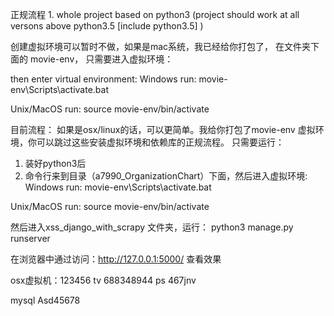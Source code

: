 正规流程
1. 
whole project based on python3
(project should work at all versons above python3.5 [include python3.5] )


创建虚拟环境可以暂时不做，如果是mac系统，我已经给你打包了，
在文件夹下面的 movie-env， 只需要进入虚拟环境：
<!-- 

create virtual environment:
python3 -m venv  movie-env
 -->

then enter virtual environment:
Windows run:
movie-env\Scripts\activate.bat

Unix/MacOS run:
source movie-env/bin/activate


<!-- 2. 
pip3 install -r requirements.txt -i http://pypi.douban.com/simple/ -->



目前流程：
如果是osx/linux的话，可以更简单。我给你打包了movie-env 虚拟环境，你可以跳过这些安装虚拟环境和依赖库的正规流程。
只需要运行：
1. 装好python3后
2. 命令行来到目录（a7990_OrganizationChart）下面，然后进入虚拟环境:
Windows run:
movie-env\Scripts\activate.bat

Unix/MacOS run:
source movie-env/bin/activate

然后进入xss_django_with_scrapy 文件夹，运行：
python3 manage.py runserver

在浏览器中通过访问：http://127.0.0.1:5000/ 查看效果


osx虚拟机：123456
tv 688348944
ps  467jnv

mysql   Asd45678
